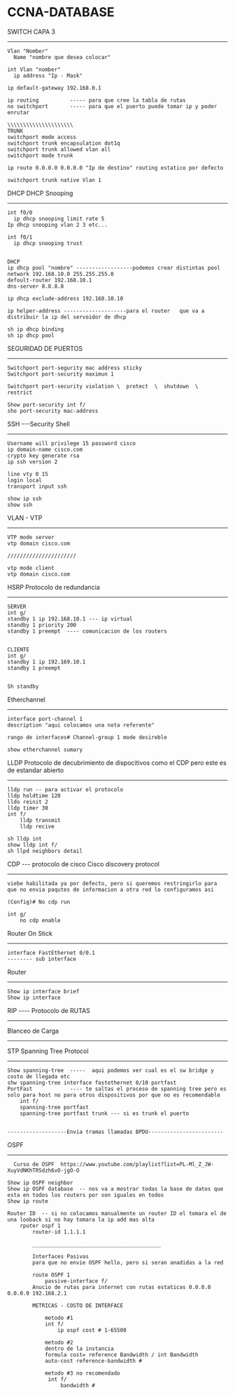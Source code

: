 # CCNA-DATABASE

SWITCH CAPA 3
___________________________________________________________
    Vlan "Nomber"
      Name "nombre que desea colocar"
      
    int Vlan "nomber"
      ip address "Ip - Mask"

    ip default-gateway 192.168.0.1

    ip routing          ----- para que cree la tabla de rutas
    no switchport       ----- para que el puerto puede tomar ip y poder enrutar 

    \\\\\\\\\\\\\\\\\\\\\
    TRUNK
    switchport mode access
    switchport trunk encapsulation dot1q
    switchport trunk allowed vlan all
    switchport mode trunk

    ip route 0.0.0.0 0.0.0.0 "Ip de destino" routing estatico por defecto
    
    switchport trunk native Vlan 1

DHCP
DHCP Snooping
_________________________________________________________

    int f0/0
      ip dhcp snooping limit rate 5
    Ip dhcp snooping vlan 2 3 etc...

    int f0/1 
      ip dhcp snooping trust


    DHCP
    ip dhcp pool "nombre" ------------------podemos crear distintas pool
    network 192.168.10.0 255.255.255.0
    defoult-router 192.168.10.1
    dns-server 8.8.8.8

    ip dhcp exclude-address 192.168.10.10

    ip helper-address --------------------para el router   que va a distribuir la ip del servoidor de dhcp

    sh ip dhcp binding
    sh ip dhcp pool
    

SEGURIDAD DE PUERTOS
_________________________________________________________
    Switchport port-segurity mac address sticky
    Switchport port-security maximun 1
  
    Switchport port-security violation \  protect  \  shutdown  \  restrict

    Show port-security int f/
    sho port-security mac-address



SSH    ---Security Shell
_________________________________________________________

    Username will privilege 15 password cisco
    ip domain-name cisco.com
    crypto key generate rsa
    ip ssh version 2
    
    line vty 0 15
    login local
    transport input ssh
    
    show ip ssh
    show ssh



VLAN - VTP
___________________________________________________________
    VTP mode server
    vtp domain cisco.com
    
    //////////////////////
    
    vtp mode client
    vtp domain cisco.com




HSRP      Protocolo de redundancia
____________________________________________________

    SERVER
    int g/
    standby 1 ip 192.168.10.1 --- ip virtual
    standby 1 priority 200 
    standby 1 preempt  ---- comunicacion de los routers
    
    
    CLIENTE
    int g/
    standby 1 ip 192.169.10.1
    standby 1 preempt
    
    
    Sh standby





Etherchannel
_________________________________________________________________

    interface port-channel 1
    description "aqui colocamos una nota referente"
    
    rango de interfaces# Channel-group 1 mode desireble
    
    show etherchannel sumary




LLDP Protocolo de decubrimiento de dispocitivos  como el CDP pero este es de estandar abierto
___________________________________________________________________
    lldp run -- para activar el protocolo
    lldp holdtime 120
    lldo reinit 2
    lldp timer 30
    int f/ 
        lldp transmit
        lldp recive

    sh lldp int
    show lldp int f/
    sh llpd neighbors detail


    
CDP --- protocolo de cisco Cisco discovery protocol
____________________________________________________________________
    viebe habilitada ya por defecto, pero si queremos restringirlo para        que no envia paqutes de informacion a otra red lo configuramos asi

    (Config)# No cdp run 
    
    int g/
        no cdp enable




  Router On Stick
___________________________________________________________________

    interface FastEthernet 0/0.1 
    -------- sub interface





Router
__________________________________________________________________
    Show ip interface brief
    Show ip interface


RIP  ---- Protocolo de RUTAS
__________________________________________________________________






Blanceo de Carga
_________________________________________________________________






STP  Spanning Tree Protocol
__________________________________________________________________

    Show spanning-tree  -----  aqui podemos ver cual es el sw bridge y costo de llegada etc
    shw spanning-tree interface fastethernet 0/10 portfast
    PortFast            ---- te saltas el proceso de spanning tree pero es solo para host no para otros dispositivos por que no es recomendable
        int f/
        spanning-tree portfast
        spanning-tree portfast trunk --- si es trunk el puerto
        

    -------------------Envia tramas llamadas BPDU------------------------



OSPF
___________________________________________________________________
      Curso de OSPF  https://www.youtube.com/playlist?list=PL-Ml_Z_JW-XuyVdNKhTRSdzh6vO-jgO-O 

    Show ip OSPF neighbor
    Show ip OSPF database  -- nos va a mostrar todas la base de datos que esta en todos los routers por son iguales en todos
    Show ip route

    Router ID  -- si no colocamos manualmente un router ID el tomara el de una looback si no hay tomara la ip add mas alta
        rputer ospf 1
            router-id 1.1.1.1
        
            _________________________________________

            Interfaces Pasivas
            para que no envie OSPF hello, pero si seran anadidas a la red

            route OSPF 1
                passive-interface f/
            Anucio de rutas para internet con rutas estaticas 0.0.0.0 0.0.0.0 192.168.2.1

            METRICAS - COSTO DE INTERFACE
            
                metodo #1 
                int f/
                    ip ospf cost # 1-65500

                metodo #2
                dentro de la instancia
                formula cost= reference Bandwidth / int Bandwidth
                auto-cost reference-bandwidth #

                metodo #3 no recomendado
                 int f/
                     bandwidth # 

            













